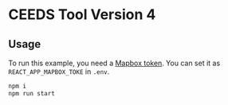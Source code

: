 # CEEDS Tool Version 4

## Usage

To run this example, you need a [Mapbox token](http://visgl.github.io/react-map-gl/docs/get-started/mapbox-tokens). You can set it as `REACT_APP_MAPBOX_TOKE` in `.env`.

```bash
npm i
npm run start
```
